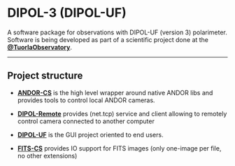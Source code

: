 # DIPOL-3 (DIPOL-UF)
A software package for observations with DIPOL-UF (version 3) polarimeter.
Software is being developed as part of a scientific project done at the [**@TuorlaObservatory**](https://github.com/TuorlaObservatory).

---
## Project structure

- [**ANDOR-CS**](./ANDOR-CS) is the high level wrapper around native ANDOR libs and provides tools to control local ANDOR cameras.

- [**DIPOL-Remote**](./DIPOL-Remote) provides (net.tcp) service and client allowing to remotely control camera connected to another computer

- [**DIPOL-UF**](./DIPOL-UF) is the GUI project oriented to end users.

- [**FITS-CS**](./FITS-CS) provides IO support for FITS images (only one-image per file, no other extensions)



